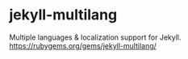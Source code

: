 # jekyll-multilang
Multiple languages &amp; localization support for Jekyll. https://rubygems.org/gems/jekyll-multilang/
